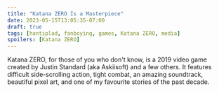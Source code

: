 ```yaml
---
title: "Katana ZERO Is a Masterpiece"
date: 2023-05-15T13:05:35-07:00
draft: true
tags: [hantiplad, fanboying, games, Katana ZERO, media]
spoilers: [Katana ZERO]
---
```


Katana ZERO, for those of you who don't know, is a 2019 video game created by
Justin Standard (aka Askiisoft) and a few others. It features difficult
side-scrolling action, tight combat, an amazing soundtrack, beautiful pixel
art, and one of my favourite stories of the past decade.

